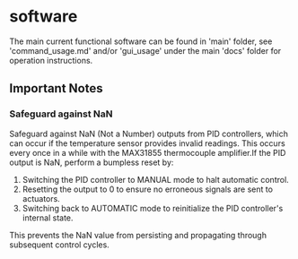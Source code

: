 # software

The main current functional software can be found in 'main' folder, see 'command_usage.md' and/or 'gui_usage' under the main 'docs' folder for operation instructions.

## Important Notes

### Safeguard against NaN

Safeguard against NaN (Not a Number) outputs from PID controllers, which can occur if the temperature sensor provides invalid readings. This occurs every once in a while with the MAX31855 thermocouple amplifier.If the PID output is NaN, perform a bumpless reset by:

1. Switching the PID controller to MANUAL mode to halt automatic control.
2. Resetting the output to 0 to ensure no erroneous signals are sent to actuators.
3. Switching back to AUTOMATIC mode to reinitialize the PID controller's internal state.

This prevents the NaN value from persisting and propagating through subsequent control cycles.
